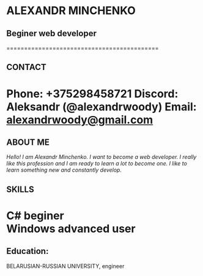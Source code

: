 # ALEXANDR MINCHENKO
## Beginer web developer
===========================================
## CONTACT

**Phone:** +375298458721
**Discord:** Aleksandr  (@alexandrwoody)
**Email:** alexandrwoody@gmail.com
============================================
## ABOUT ME
_Hello! I am Alexandr Minchenko. I want to become a web developer. I really like this profession and I am ready to learn a lot to become one. I like to learn something new and constantly develop._
## SKILLS
__C#__                  beginer  
__Windows__             advanced user
============================================
## Education:
 BELARUSIAN-RUSSIAN UNIVERSITY, engineer

 
